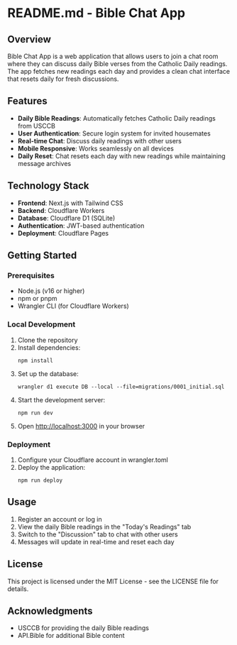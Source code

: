 # README.md - Bible Chat App

## Overview
Bible Chat App is a web application that allows users to join a chat room where they can discuss daily Bible verses from the Catholic Daily readings. The app fetches new readings each day and provides a clean chat interface that resets daily for fresh discussions.

## Features
- **Daily Bible Readings**: Automatically fetches Catholic Daily readings from USCCB
- **User Authentication**: Secure login system for invited housemates
- **Real-time Chat**: Discuss daily readings with other users
- **Mobile Responsive**: Works seamlessly on all devices
- **Daily Reset**: Chat resets each day with new readings while maintaining message archives

## Technology Stack
- **Frontend**: Next.js with Tailwind CSS
- **Backend**: Cloudflare Workers
- **Database**: Cloudflare D1 (SQLite)
- **Authentication**: JWT-based authentication
- **Deployment**: Cloudflare Pages

## Getting Started

### Prerequisites
- Node.js (v16 or higher)
- npm or pnpm
- Wrangler CLI (for Cloudflare Workers)

### Local Development
1. Clone the repository
2. Install dependencies:
   ```
   npm install
   ```
3. Set up the database:
   ```
   wrangler d1 execute DB --local --file=migrations/0001_initial.sql
   ```
4. Start the development server:
   ```
   npm run dev
   ```
5. Open [http://localhost:3000](http://localhost:3000) in your browser

### Deployment
1. Configure your Cloudflare account in wrangler.toml
2. Deploy the application:
   ```
   npm run deploy
   ```

## Usage
1. Register an account or log in
2. View the daily Bible readings in the "Today's Readings" tab
3. Switch to the "Discussion" tab to chat with other users
4. Messages will update in real-time and reset each day

## License
This project is licensed under the MIT License - see the LICENSE file for details.

## Acknowledgments
- USCCB for providing the daily Bible readings
- API.Bible for additional Bible content
